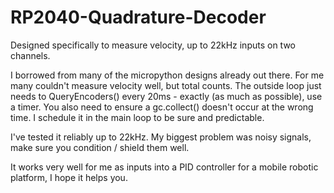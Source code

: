 # RP2040-Quadrature-Decoder
Designed specifically to measure velocity, up to 22kHz inputs on two channels.

I borrowed from many of the micropython designs already out there.  For me
many couldn't measure velocity well, but total counts.  The outside loop just needs to 
QueryEncoders() every 20ms - exactly (as much as possible), use a timer.  You also need to ensure a gc.collect() doesn't occur at the wrong
time.  I schedule it in the main loop to be sure and predictable.

I've tested it reliably up to 22kHz.  My biggest problem was noisy signals, make sure
you condition / shield them well.

It works very well for me as inputs into a PID controller for a mobile robotic platform, I hope it helps you.


